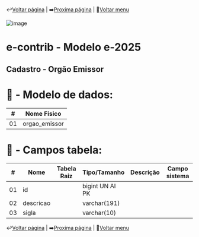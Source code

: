 ↩️[Voltar página](https://github.com/VenturaCerqueira/Documento_gestao_tributaria/blob/main/Cadastro/21%20-%20setor.md) | ➡️[Proxima página](https://github.com/VenturaCerqueira/Documento_gestao_tributaria/blob/main/Cadastro/23%20-%20Bairro.md) | 🔢[Voltar menu](https://github.com/VenturaCerqueira/Documento_gestao_tributaria)  

![image](https://github.com/user-attachments/assets/04662de1-1516-48d7-bb8c-50b38989e58b)
# e-contrib - Modelo e-2025 
##  Cadastro - Orgão Emissor  

#
# 🎲 - Modelo de dados:
 **\#**  |**Nome Físico**               |
---------|------------------------------|
01       |  orgao_emissor               |



#
# 🔢 - Campos tabela: 
 **\#**  | **Nome**                     | **Tabela Raiz**         | **Tipo/Tamanho**        | **Descrição**                                                                        | **Campo sistema**                      |
---------|------------------------------|-------------------------|-------------------------|--------------------------------------------------------------------------------------|----------------------------------------|
01       | id                           |                         | bigint UN AI PK         |                                                                                      |                                        |
02       | descricao                    |                         | varchar(191)            |                                                                                      |                                        |
03       | sigla                        |                         | varchar(10)             |                                                                                      |                                        |




 ↩️[Voltar página](https://github.com/VenturaCerqueira/Documento_gestao_tributaria/blob/main/Cadastro/21%20-%20setor.md) | ➡️[Proxima página](https://github.com/VenturaCerqueira/Documento_gestao_tributaria/blob/main/Cadastro/23%20-%20Bairro.md) | 🔢[Voltar menu](https://github.com/VenturaCerqueira/Documento_gestao_tributaria)  